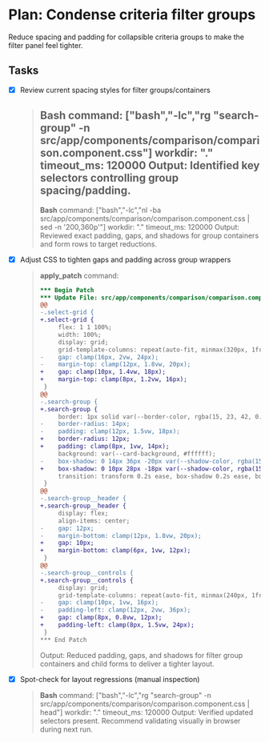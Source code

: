 # Plan: Condense criteria filter groups

Reduce spacing and padding for collapsible criteria groups to make the filter panel feel tighter.

## Tasks

- [x] Review current spacing styles for filter groups/containers
  > **Bash**
  > command: ["bash","-lc","rg \"search-group\" -n src/app/components/comparison/comparison.component.css"]
  > workdir: "."
  > timeout_ms: 120000
  > Output: Identified key selectors controlling group spacing/padding.
  > ---
  > **Bash**
  > command: ["bash","-lc","nl -ba src/app/components/comparison/comparison.component.css | sed -n '200,360p'"]
  > workdir: "."
  > timeout_ms: 120000
  > Output: Reviewed exact padding, gaps, and shadows for group containers and form rows to target reductions.
- [x] Adjust CSS to tighten gaps and padding across group wrappers
  > **apply_patch**
  > command:
  > ```patch
  > *** Begin Patch
  > *** Update File: src/app/components/comparison/comparison.component.css
  > @@
  > -.select-grid {
  > +.select-grid {
  >      flex: 1 1 100%;
  >      width: 100%;
  >      display: grid;
  >      grid-template-columns: repeat(auto-fit, minmax(320px, 1fr));
  > -    gap: clamp(16px, 2vw, 24px);
  > -    margin-top: clamp(12px, 1.8vw, 20px);
  > +    gap: clamp(10px, 1.4vw, 18px);
  > +    margin-top: clamp(8px, 1.2vw, 16px);
  >  }
  > @@
  > -.search-group {
  > +.search-group {
  >      border: 1px solid var(--border-color, rgba(15, 23, 42, 0.08));
  > -    border-radius: 14px;
  > -    padding: clamp(12px, 1.5vw, 18px);
  > +    border-radius: 12px;
  > +    padding: clamp(8px, 1vw, 14px);
  >      background: var(--card-background, #ffffff);
  > -    box-shadow: 0 14px 36px -20px var(--shadow-color, rgba(15, 23, 42, 0.12));
  > +    box-shadow: 0 10px 28px -18px var(--shadow-color, rgba(15, 23, 42, 0.12));
  >      transition: transform 0.2s ease, box-shadow 0.2s ease, border-color 0.2s ease;
  >  }
  > @@
  > -.search-group__header {
  > +.search-group__header {
  >      display: flex;
  >      align-items: center;
  > -    gap: 12px;
  > -    margin-bottom: clamp(12px, 1.8vw, 20px);
  > +    gap: 10px;
  > +    margin-bottom: clamp(6px, 1vw, 12px);
  >  }
  > @@
  > -.search-group__controls {
  > +.search-group__controls {
  >      display: grid;
  >      grid-template-columns: repeat(auto-fit, minmax(240px, 1fr));
  > -    gap: clamp(10px, 1vw, 16px);
  > -    padding-left: clamp(12px, 2vw, 36px);
  > +    gap: clamp(8px, 0.8vw, 12px);
  > +    padding-left: clamp(8px, 1.5vw, 24px);
  >  }
  > *** End Patch
  > ```
  > Output: Reduced padding, gaps, and shadows for filter group containers and child forms to deliver a tighter layout.
- [x] Spot-check for layout regressions (manual inspection)
  > **Bash**
  > command: ["bash","-lc","rg \"search-group\" -n src/app/components/comparison/comparison.component.css | head"]
  > workdir: "."
  > timeout_ms: 120000
  > Output: Verified updated selectors present. Recommend validating visually in browser during next run.
